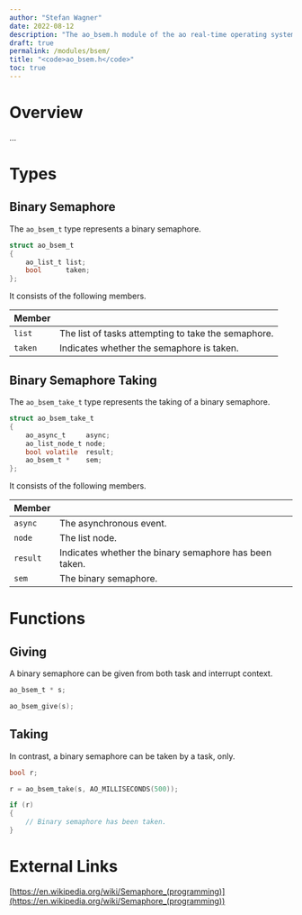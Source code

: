 ```yaml
---
author: "Stefan Wagner"
date: 2022-08-12
description: "The ao_bsem.h module of the ao real-time operating system."
draft: true
permalink: /modules/bsem/
title: "<code>ao_bsem.h</code>"
toc: true
---
```


# Overview

...

# Types

## Binary Semaphore

The `ao_bsem_t` type represents a binary semaphore.

```c
struct ao_bsem_t
{
    ao_list_t list;
    bool      taken;
};
```

It consists of the following members.

| Member | |
|--------|-|
| `list` | The list of tasks attempting to take the semaphore. |
| `taken` | Indicates whether the semaphore is taken. |

## Binary Semaphore Taking

The `ao_bsem_take_t` type represents the taking of a binary semaphore.

```c
struct ao_bsem_take_t
{
    ao_async_t     async;
    ao_list_node_t node;
    bool volatile  result;
    ao_bsem_t *    sem;
};
```

It consists of the following members.

| Member | |
|--------|-|
| `async` | The asynchronous event. |
| `node` | The list node. |
| `result` | Indicates whether the binary semaphore has been taken. |
| `sem` | The binary semaphore. |

# Functions

## Giving

A binary semaphore can be given from both task and interrupt context.

```c
ao_bsem_t * s;
```

```c
ao_bsem_give(s);
```

## Taking

In contrast, a binary semaphore can be taken by a task, only.

```c
bool r;
```

```c
r = ao_bsem_take(s, AO_MILLISECONDS(500));

if (r)
{
    // Binary semaphore has been taken.
}
```

# External Links

[https://en.wikipedia.org/wiki/Semaphore_(programming)](https://en.wikipedia.org/wiki/Semaphore_(programming))
